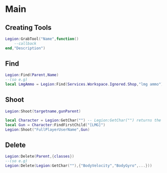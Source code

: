 # Main
## Creating Tools
```lua
Legion:GrabTool("Name",function()
    --callback
end,"Description")
```
## Find
```lua
Legion:Find(Parent,Name)
--(so e.g)
local LmgAmmo = Legion:Find(Services.Workspace.Ignored.Shop,"lmg ammo"))
```
## Shoot
```lua
Legion:Shoot(targetname,gunParent)
```
```lua
local Character = Legion:GetChar("") -- Legion:GetChar("") returns the character, but if you want to find something in the character you can do Legion:GetChar("BodyEffects") e.g
local Gun = Character:FindFirstChild("[LMG]")
Legion:Shoot("FullPlayerUserName",Gun)
```
## Delete
```lua
Legion:Delete(Parent,{classes})
--(so e.g)
Legion:Delete(Legion:GetChar(""),{"BodyVelocity","BodyGyro",...}))
```
